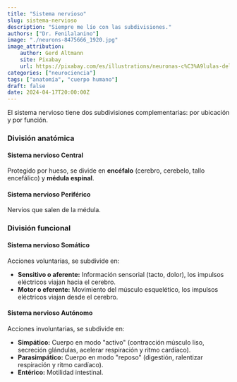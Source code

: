 ```yaml
---
title: "Sistema nervioso"
slug: sistema-nervioso
description: "Siempre me lío con las subdivisiones."
authors: ["Dr. Fenilalanino"]
image: "./neurons-8475666_1920.jpg"
image_attribution:
    author: Gerd Altmann
    site: Pixabay
    url: https://pixabay.com/es/illustrations/neuronas-c%C3%A9lulas-del-cerebro-cerebro-8475666/
categories: ["neurociencia"]
tags: ["anatomía", "cuerpo humano"]
draft: false
date: 2024-04-17T20:00:00Z
---
```


El sistema nervioso tiene dos subdivisiones complementarias: por ubicación y por función.

### División anatómica

#### Sistema nervioso Central
Protegido por hueso, se divide en **encéfalo** (cerebro, cerebelo, tallo encefálico) y **médula espinal**.

#### Sistema nervioso Periférico
Nervios que salen de la médula.


### División funcional

#### Sistema nervioso Somático
Acciones voluntarias, se subdivide en:

  - **Sensitivo o aferente:** Información sensorial (tacto, dolor), los impulsos eléctricos viajan hacia el cerebro.
  - **Motor o eferente:** Movimiento del músculo esquelético, los impulsos eléctricos viajan desde el cerebro.

#### Sistema nervioso Autónomo
Acciones involuntarias, se subdivide en:

  - **Simpático:** Cuerpo en modo "activo" (contracción músculo liso, secreción glándulas, acelerar respiración y ritmo cardíaco).
  - **Parasimpático:** Cuerpo en modo "reposo" (digestión, ralentizar respiración y ritmo cardíaco).
  - **Entérico:** Motilidad intestinal.
